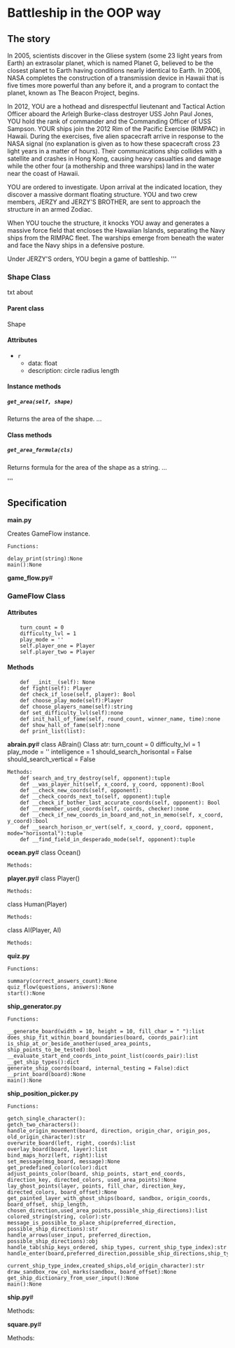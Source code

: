 # Battleship in the OOP way

## The story

In 2005, scientists discover in the Gliese system (some 23 light years from Earth) an extrasolar planet, which is named Planet G, believed to be the closest planet to Earth having conditions nearly identical to Earth. In 2006, NASA completes the construction of a transmission device in Hawaii that is five times more powerful than any before it, and a program to contact the planet, known as The Beacon Project, begins.

In 2012, YOU are a hothead and disrespectful lieutenant and Tactical Action Officer aboard the Arleigh Burke-class destroyer USS John Paul Jones, YOU hold the rank of commander and the Commanding Officer of USS Sampson. YOUR ships join the 2012 Rim of the Pacific Exercise (RIMPAC) in Hawaii. During the exercises, five alien spacecraft arrive in response to the NASA signal (no explanation is given as to how these spacecraft cross 23 light years in a matter of hours). Their communications ship collides with a satellite and crashes in Hong Kong, causing heavy casualties and damage while the other four (a mothership and three warships) land in the water near the coast of Hawaii. 

YOU are ordered to investigate. Upon arrival at the indicated location, they discover a massive dormant floating structure. YOU and two crew members, JERZY and JERZY'S BROTHER, are sent to approach the structure in an armed Zodiac.

When YOU touche the structure, it knocks YOU away and generates a massive force field that encloses the Hawaiian Islands, separating the Navy ships from the RIMPAC fleet. The warships emerge from beneath the water and face the Navy ships in a defensive posture. 



Under JERZY'S orders, YOU begin a game of battleship. 
'''
### Shape Class
txt about
#### Parent class
Shape
#### Attributes
* `r`
  * data: float
  * description: circle radius length
#### Instance methods
##### ```get_area(self, shape)```
Returns the area of the shape.
...
#### Class methods
##### ```get_area_formula(cls)```
Returns formula for the area of the shape as a string.
...

'''

## Specification

__main.py__

Creates GameFlow instance.

	Functions:

	delay_print(string):None
	main():None


__game_flow.py__#
### GameFlow Class

#### Attributes
	    turn_count = 0
		difficulty_lvl = 1
		play_mode = ''
        self.player_one = Player
        self.player_two = Player

#### Methods
		def __init__(self): None
		def fight(self): Player
		def check_if_lose(self, player): Bool
		def choose_play_mode(self):Player
		def choose_players_name(self):string
		def set_difficulty_lvl(self):none
		def init_hall_of_fame(self, round_count, winner_name, time):none
		def show_hall_of_fame(self):none
	    def print_list(list):


__abrain.py__#
class ABrain()
	Class atr:
		turn_count = 0
		difficulty_lvl = 1
		play_mode = ''
		intelligence = 1
		should_search_horisontal = False
		should_search_vertical = False

	Methods:
		def search_and_try_destroy(self, opponent):tuple
		def __was_player_hit(self, x_coord, y_coord, opponent):Bool
		def __check_new_coords(self, opponent):
		def __check_coords_next_to(self, opponent):tuple
		def __check_if_bother_last_accurate_coords(self, opponent): Bool
		def __remember_used_coords(self, coords, checker):none
		def __check_if_new_coords_in_board_and_not_in_memo(self, x_coord, y_coord):bool
		def __search_horison_or_vert(self, x_coord, y_coord, opponent, mode="horisontal"):tuple
		def __find_field_in_desperado_mode(self, opponent):tuple







__ocean.py__#
class Ocean()

	Methods:

__player.py__#
class Player()

	Methods:

class Human(Player)

	Methods:

class AI(Player, AI)

	Methods:

__quiz.py__

	Functions:

	summary(correct_answers_count):None
	quiz_flow(questions, answers):None
	start():None

__ship_generator.py__

	Functions:

	__generate_board(width = 10, height = 10, fill_char = " "):list
	does_ship_fit_within_board_boundaries(board, coords_pair):int
	is_ship_at_or_beside_another(used_area_points, ship_points_to_be_tested):bool
	__evaluate_start_end_coords_into_point_list(coords_pair):list
	__get_ship_types():dict
	generate_ship_coords(board, internal_testing = False):dict
	__print_board(board):None
	main():None

__ship_position_picker.py__

	Functions:

	getch_single_character():
	getch_two_characters():
	handle_origin_movement(board, direction, origin_char, origin_pos, old_origin_character):str
	overwrite_board(left, right, coords):list
	overlay_board(board, layer):list
	bind_maps_horz(left, right):list
	set_message(msg_board, message):None
	get_predefined_color(color):dict
	adjust_points_color(board, ship_points, start_end_coords, direction_key, directed_colors, used_area_points):None
	lay_ghost_points(layer, points, fill_char, direction_key, directed_colors, board_offset):None
	get_painted_layer_with_ghost_ships(board, sandbox, origin_coords, board_offset, ship_length,     						   chosen_direction,used_area_points,possible_ship_directions):list
	colored_string(string, color):str
	message_is_possible_to_place_ship(preferred_direction, possible_ship_directions):str
	handle_arrows(user_input, preferred_direction, possible_ship_directions):obj
	handle_tab(ship_keys_ordered, ship_types, current_ship_type_index):str
	handle_enter(board,preferred_direction,possible_ship_directions,ship_types,ship_keys_ordered,used_area_points,
    		     current_ship_type_index,created_ships,old_origin_character):str
	draw_sandbox_row_col_marks(sandbox, board_offset):None
	get_ship_dictionary_from_user_input():None
	main():None

__ship.py__#

Methods:

__square.py__#

Methods:



